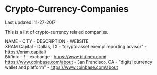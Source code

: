 # Crypto-Currency-Companies

Last updated: 11-27-2017

This is a list of crypto-currency related companies. 

NAME - CITY - DESCRIPTION - WEBSITE<br/>
XRAM Capital - Dallas, TX - "crypto asset exempt reporting advisor" - https://xram.capital/</br>
Bitfinix - ? - exchange - https://www.bitfinex.com/<br/>
https://www.coinbase.com/about - San Francisco, CA - "digital currency wallet and platform" - https://www.coinbase.com/about<br/>
